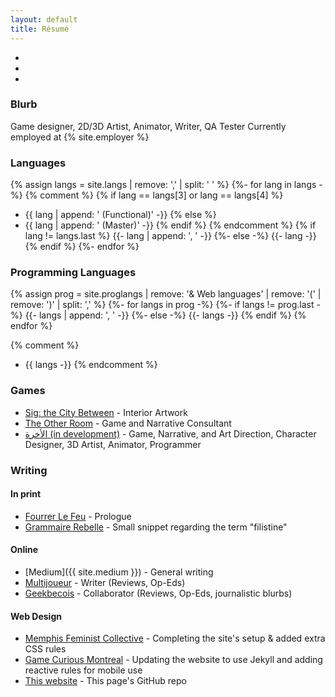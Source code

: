 ```yaml
---
layout: default
title: Résumé
---
```

<div class="reslinks" markdown="1">

* <a href="https://mstfacmly.github.io"><i class="fab fa-github"></i></a>
* <a href="{{ site.medium }}"><i class="fab fa-medium"></i></a>
* <a href="{{ site.linkedin }}"><i class="fab fa-linkedin-in"></i></a>

</div>

<section id="resume" markdown="1">

### Blurb
Game designer, 2D/3D Artist, Animator, Writer, QA Tester
Currently employed at {% site.employer %}

### Languages
{% assign langs = site.langs | remove: ',' | split: ' ' %}
{%- for lang in langs -%}
{% comment %}
{% if lang == langs[3] or lang == langs[4] %}
* {{ lang | append: ' (Functional)' -}}
{% else %}
* {{ lang | append: ' (Master)' -}}
{% endif %}
{% endcomment %}
{% if lang != langs.last %}
{{- lang | append: ', ' -}}
{%- else -%}
{{- lang -}}
{% endif %}
{%- endfor %}

### Programming Languages
{% assign prog = site.proglangs | remove: '& Web languages' | remove: '(' | remove: ')' | split: ',' %}
{%- for langs in prog -%}
{%- if langs != prog.last -%}
{{- langs | append: ', ' -}}
{%- else -%}
{{- langs -}}
{% endif %}
{% endfor %}

{% comment %}
* {{ langs -}}
{% endcomment %}

### Games
* [Sig: the City Between](https://genesisoflegend.com/products/sig) - Interior Artwork
* [The Other Room](http://minorityvr.com) - Game and Narrative Consultant
* [الأخرة (in development)](https://studioslune.com/projects/alakhira) - Game, Narrative, and Art Direction, Character Designer, 3D Artist, Animator, Programmer

### Writing
#### In print
* [Fourrer Le Feu](https://leslibraires.ca/livres/fourrer-le-feu-marjolaine-beauchamp-9782924682036.html) - Prologue
* [Grammaire Rebelle](https://www.facebook.com/events/290536951728803/) - Small snippet regarding the term "filistine"

#### Online
* [Medium]({{ site.medium }}) - General writing
* [Multijoueur](https://multijoueur.ca/author/mchamli/) - Writer (Reviews, Op-Eds)
* [Geekbecois](https://geekbecois.com/author/moustafa/) - Collaborator (Reviews, Op-Eds, journalistic blurbs)

#### Web Design
* [Memphis Feminist Collective](http://memphisfeministcollective.org/) - Completing the site's setup & added extra CSS rules
* [Game Curious Montreal](http://gamecuriousmtl.mrgs.ca/) - Updating the website to use Jekyll and adding reactive rules for mobile use
* [This website](https://github.com/mstfacmly/mstfacmly.github.io/) - This page's GitHub repo

<!--div id="contributions" class="contributions" markdown="1">
## Coding Contributions:
 <ul>
  {% for contribution in site.data.github-contributions limit:10 %}
   <li><a href="{{ contribution.html_url }}">{{ contribution.title }}</a></li>
  {% endfor %}
 </ul>
</div-->
